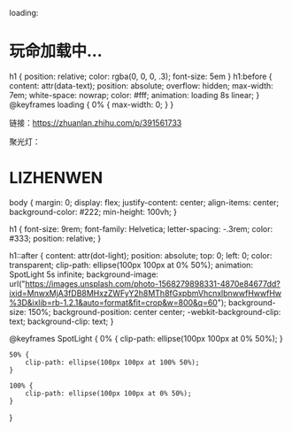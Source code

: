 loading:
<h1 data-text="玩命加载中...">玩命加载中...</h1>
h1 {
    position: relative;
    color: rgba(0, 0, 0, .3);
    font-size: 5em
}
h1:before {
    content: attr(data-text);
    position: absolute;
    overflow: hidden;
    max-width: 7em;
    white-space: nowrap;
    color: #fff;
    animation: loading 8s linear;
}
@keyframes loading {
    0% {
        max-width: 0;
    }
}


链接：https://zhuanlan.zhihu.com/p/391561733


聚光灯：
   <h1 dot-light="LIZHENWEN">LIZHENWEN</h1>

   body {
    margin: 0;
    display: flex;
    justify-content: center;
    align-items: center;
    background-color: #222;
    min-height: 100vh;
}

h1 {
    font-size: 9rem;
    font-family: Helvetica;
    letter-spacing: -.3rem;
    color: #333;
    position: relative;
}

h1::after {
    content: attr(dot-light);
    position: absolute;
    top: 0;
    left: 0;
    color: transparent;
    clip-path: ellipse(100px 100px at 0% 50%);
    animation: SpotLight 5s infinite;
    background-image: url("https://images.unsplash.com/photo-1568279898331-4870e84677dd?ixid=MnwxMjA3fDB8MHxzZWFyY2h8MTh8fGxpbmVhcnxlbnwwfHwwfHw%3D&ixlib=rb-1.2.1&auto=format&fit=crop&w=800&q=60");
    background-size: 150%;
    background-position: center center;
    -webkit-background-clip: text;
    background-clip: text;
}

@keyframes SpotLight {
    0% {
        clip-path: ellipse(100px 100px at 0% 50%);
    }

    50% {
        clip-path: ellipse(100px 100px at 100% 50%);
    }

    100% {
        clip-path: ellipse(100px 100px at 0% 50%);
    }
}